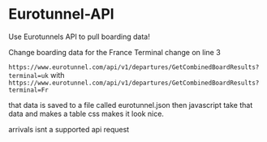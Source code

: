 # Eurotunnel-API
Use Eurotunnels API to pull boarding data!


Change boarding data for the France Terminal change on line 3

`https://www.eurotunnel.com/api/v1/departures/GetCombinedBoardResults?terminal=uk`
with
`https://www.eurotunnel.com/api/v1/departures/GetCombinedBoardResults?terminal=Fr`

that data is saved to a file called eurotunnel.json then javascript take that data and makes a table css makes it look nice.

arrivals isnt a supported api request
